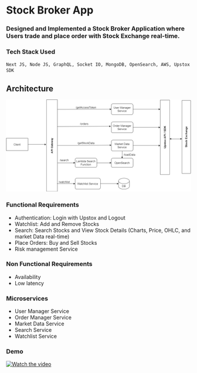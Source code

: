 # Stock Broker App

### Designed and Implemented a Stock Broker Application where Users trade and place order with Stock Exchange real-time.

### Tech Stack Used

```
Next JS, Node JS, GraphQL, Socket IO, MongoDB, OpenSearch, AWS, Upstox SDK
```

## Architecture
![Architecture Diagram](./assets/stock.png)

### Functional Requirements
- Authentication: Login with Upstox and Logout
- Watchlist: Add and Remove Stocks
- Search: Search Stocks and View Stock Details (Charts, Price, OHLC, and market Data real-time)
- Place Orders: Buy and Sell Stocks
- Risk management Service

### Non Functional Requirements
- Availability
- Low latency

### Microservices
- User Manager Service
- Order Manager Service
- Market Data Service
- Search Service
- Watchlist Service

### Demo
[![Watch the video](https://img.youtube.com/vi/uHaqj9d7czM/0.jpg)](https://www.youtube.com/watch?v=uHaqj9d7czM)
